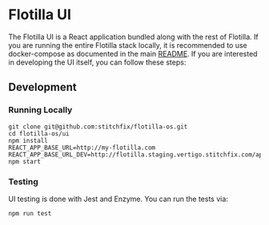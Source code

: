 # Flotilla UI

The Flotilla UI is a React application bundled along with the rest of Flotilla. If you are running the entire Flotilla stack locally, it is recommended to use docker-compose as documented in the main [README](https://github.com/stitchfix/flotilla-os#starting-the-service-locally). If you are interested in developing the UI itself, you can follow these steps:

## Development

### Running Locally

```
git clone git@github.com:stitchfix/flotilla-os.git
cd flotilla-os/ui
npm install
REACT_APP_BASE_URL=http://my-flotilla.com REACT_APP_BASE_URL_DEV=http://flotilla.staging.vertigo.stitchfix.com/api npm start
```

### Testing

UI testing is done with Jest and Enzyme. You can run the tests via:

```
npm run test
```
